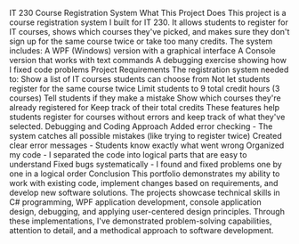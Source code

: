 IT 230 Course Registration System
What This Project Does
This project is a course registration system I built for IT 230. It allows students to register for IT courses, shows which courses they've picked, and makes sure they don't sign up for the same course twice or take too many credits.
The system includes:
A WPF (Windows) version with a graphical interface
A Console version that works with text commands
A debugging exercise showing how I fixed code problems
Project Requirements
The registration system needed to:
Show a list of IT courses students can choose from
Not let students register for the same course twice
Limit students to 9 total credit hours (3 courses)
Tell students if they make a mistake
Show which courses they're already registered for
Keep track of their total credits
These features help students register for courses without errors and keep track of what they've selected.
Debugging and Coding Approach
Added error checking - The system catches all possible mistakes (like trying to register twice)
Created clear error messages - Students know exactly what went wrong
Organized my code - I separated the code into logical parts that are easy to understand
Fixed bugs systematically - I found and fixed problems one by one in a logical order
Conclusion
This portfolio demonstrates my ability to work with existing code, implement changes based on requirements, and develop new software solutions. The projects showcase technical skills in C# programming, WPF application development, console application design, debugging, and applying user-centered design principles. Through these implementations, I've demonstrated problem-solving capabilities, attention to detail, and a methodical approach to software development.
